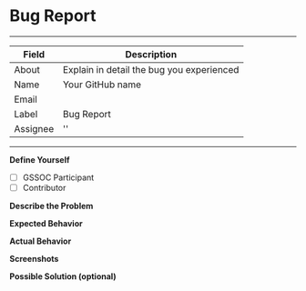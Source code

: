 # Bug Report

<!-- If you found a bug in the code, please report it using this template. -->

---

| Field    | Description                               |
| -------- | ----------------------------------------- |
| About    | Explain in detail the bug you experienced |
| Name     | Your GitHub name                          |
| Email    |                                           |
| Label    | Bug Report                                |
| Assignee | ''                                        |

<!-- Your GitHub profile link -->

---

**Define Yourself**

- [ ] GSSOC Participant
- [ ] Contributor

<!-- Have you talked to any of the Moderators or Project Admin (Adithya S K or CognitiveLab) before creating this issue? If not, please have a quick discussion first and then once approved, create this bug report. -->

**Describe the Problem**

<!-- A clear and concise description of what the problem is. -->

**Expected Behavior**

<!-- A clear and concise description of what you expected to happen. -->

**Actual Behavior**

<!-- A clear and concise description of what actually happened. -->

**Screenshots**

<!-- If applicable, add screenshots to help explain the bug. -->

**Possible Solution (optional)**

<!-- If you have suggestions on a possible solution, please describe it here. -->
